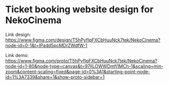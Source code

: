# Ticket booking website design for NekoCinema

Link design: https://www.figma.com/design/T5hPyfIpFXCbHuuNck7tek/NekoCinema?node-id=0-1&t=IPadd5pcMDrZWdfW-1

Link demo: https://www.figma.com/proto/T5hPyfIpFXCbHuuNck7tek/NekoCinema?node-id=1-80&node-type=canvas&t=97lILOWWDmfj1MCh-1&scaling=min-zoom&content-scaling=fixed&page-id=0%3A1&starting-point-node-id=1%3A7339&share=1&show-proto-sidebar=1
